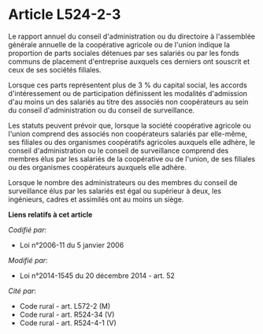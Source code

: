 # Article L524-2-3

Le rapport annuel du conseil d'administration ou du directoire à l'assemblée générale annuelle de la coopérative agricole ou
de l'union indique la proportion de parts sociales détenues par ses salariés ou par les fonds communs de placement
d'entreprise auxquels ces derniers ont souscrit et ceux de ses sociétés filiales.

Lorsque ces parts représentent plus de 3 % du capital social, les accords d'intéressement ou de participation définissent les
modalités d'admission d'au moins un des salariés au titre des associés non coopérateurs au sein du conseil d'administration
ou du conseil de surveillance.

Les statuts peuvent prévoir que, lorsque la société coopérative agricole ou l'union comprend des associés non coopérateurs
salariés par elle-même, ses filiales ou des organismes coopératifs agricoles auxquels elle adhère, le conseil
d'administration ou le conseil de surveillance comprend des membres élus par les salariés de la coopérative ou de l'union, de
ses filiales ou des organismes coopérateurs auxquels elle adhère.

Lorsque le nombre des administrateurs ou des membres du conseil de surveillance élus par les salariés est égal ou supérieur à
deux, les ingénieurs, cadres et assimilés ont au moins un siège.

**Liens relatifs à cet article**

_Codifié par_:

  - Loi n°2006-11 du 5 janvier 2006

_Modifié par_:

  - Loi n°2014-1545 du 20 décembre 2014 - art. 52

_Cité par_:

  - Code rural - art. L572-2 (M)
  - Code rural - art. R524-34 (V)
  - Code rural - art. R524-4-1 (V)
